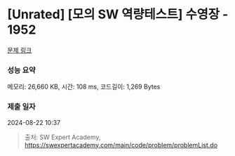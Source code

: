 # [Unrated] [모의 SW 역량테스트] 수영장 - 1952 

[문제 링크](https://swexpertacademy.com/main/code/problem/problemDetail.do?contestProbId=AV5PpFQaAQMDFAUq) 

### 성능 요약

메모리: 26,660 KB, 시간: 108 ms, 코드길이: 1,269 Bytes

### 제출 일자

2024-08-22 10:37



> 출처: SW Expert Academy, https://swexpertacademy.com/main/code/problem/problemList.do